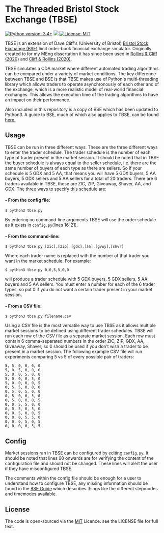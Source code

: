 # The Threaded Bristol Stock Exchange (TBSE)

[![Python version: 3.4+](https://img.shields.io/badge/python-3.4+-blue.svg)](https://www.python.org/download/releases/3.4.0/)
[![](https://img.shields.io/github/issues/MichaelRol/Threaded-Bristol-Stock-Exchange)](https://github.com/MichaelRol/Threaded-Bristol-Stock-Exchange/issues)
[![License: MIT](https://img.shields.io/badge/License-MIT-blue.svg)](https://opensource.org/licenses/MIT)


TBSE is an extension of Dave Cliff's (University of Bristol) [Bristol Stock Exchange (BSE)](https://github.com/davecliff/BristolStockExchange "Bristol Stock Exchange") limit order-book financial exchange simulator. Originally created to for my MEng dissertation it has since been used in [Rollins & Cliff (2020)](https://arxiv.org/abs/2009.06905) and [Cliff & Rollins (2020)](https://arxiv.org/abs/2011.14346).

TBSE simulates a CDA market where different automated trading algorithms can be compared under a variety of market conditions. The key difference between TBSE and BSE is that TBSE makes use of Python's multi-threading library which allows traders to operate asynchronously of each other and of the exchange, which is a more realistic model of real-world financial exchanges. This allows the execution time of the trading algorithms to have an impact on their performance. 

Also included in this repository is a copy of BSE which has been updated to Python3. A guide to BSE, much of which also applies to TBSE, can be found [here.](https://github.com/davecliff/BristolStockExchange/blob/master/BSEguide1.2e.pdf "BSE Guide")
## Usage

TBSE can be run in three different ways. These are the three different ways to enter the trader schedule. The trader schedule is the number of each type of trader present in the market session. It should be noted that in TBSE the buyer schedule is always equal to the seller schedule, i.e. there are the same number of buyers of each type as there are sellers. So if your schedule is 5 GDX and 5 AA, that means you will have 5 GDX buyers, 5 AA buyers, 5 GDX sellers and 5 AA sellers for a total of 20 traders. There are 6 traders available in TBSE, these are ZIC, ZIP, Giveaway, Shaver, AA, and GDX. The three ways to specify this schedule are:

#### - From the config file:

```console
$ python3 tbse.py
```
By entering no command-line arguments TBSE will use the order schedule as it exists in ```config.py```(lines 16-21).

#### - From the command-line:

```console
$ python3 tbse.py [zic],[zip],[gdx],[aa],[gvwy],[shvr]
```
Where each trader name is replaced with the number of that trader you want in the market schedule. For example:
```console
$ python3 tbse.py 0,0,5,5,0,0
```
will produce a trader schedule with 5 GDX buyers, 5 GDX sellers, 5 AA buyers and 5 AA sellers. You must enter a number for each of the 6 trader types, so put 0 if you do not want a certain trader present in your market session.

#### - From a CSV file:

```console
$ python3 tbse.py filename.csv
```

Using a CSV file is the most versatile way to use TBSE as it allows multiple market sessions to be defined using different trader schedules. TBSE will run each row of the CSV file as a separate market session. Each row must contain 6 comma-separated numbers in the order ZIC, ZIP, GDX, AA, Giveaway, Shaver, so 0 should be used if you don't wish a trader to be present in a market session. The following example CSV file will run experiments comparing 5 vs 5 of every possible pair of traders:

```
5, 5, 0, 0, 0, 0
5, 0, 5, 0, 0, 0
5, 0, 0, 5, 0, 0
5, 0, 0, 0, 5, 0
5, 0, 0, 0, 0, 5
0, 5, 5, 0, 0, 0
0, 5, 0, 5, 0, 0
0, 5, 0, 0, 5, 0
0, 5, 0, 0, 0, 5
0, 0, 5, 5, 0, 0
0, 0, 5, 0, 5, 0
0, 0, 5, 0, 0, 5
0, 0, 0, 5, 5, 0
0, 0, 0, 5, 0, 5
0, 0, 0, 0, 5, 5
```

## Config

Market sessions ran in TBSE can be configured by editing ```config.py```. It should be noted that lines 60 onwards are for verifying the content of the configuration file and should not be changed. These lines will alert the user if they have misconfigured TBSE. 

The comments within the config file should be enough for a user to understand how to configure TBSE, any missing information should be found in the [BSE Guide](https://github.com/davecliff/BristolStockExchange/blob/master/BSEguide1.2e.pdf "BSE Guide") which describes things like the different stepmodes and timemodes available. 

## License
The code is open-sourced via the [MIT](http://opensource.org/licenses/mit-license.php) Licence: see the LICENSE file for full text. 
